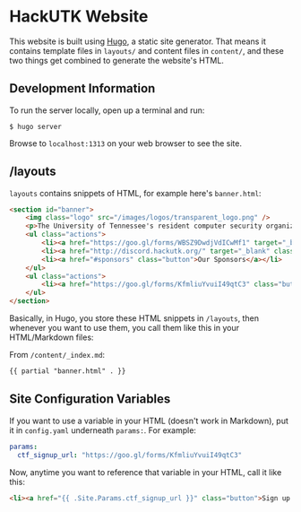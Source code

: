 # HackUTK Website

This website is built using [Hugo](http://gohugo.io), a static site generator. That means it contains template files in `layouts/` and content files in `content/`, and these two things get combined to generate the website's HTML.

## Development Information

To run the server locally, open up a terminal and run:

```
$ hugo server
```

Browse to `localhost:1313` on your web browser to see the site.

## /layouts

`layouts` contains snippets of HTML, for example here's `banner.html`:

```html
<section id="banner">
	<img class="logo" src="/images/logos/transparent_logo.png" />
	<p>The University of Tennessee's resident computer security organization.</p>
	<ul class="actions">
		<li><a href="https://goo.gl/forms/WBSZ9DwdjVdICwMf1" target="_blank" class="button">Join HackUTK</a></li>
		<li><a href="http://discord.hackutk.org/" target="_blank" class="button">Join our Discord</a></li>
		<li><a href="#sponsors" class="button">Our Sponsors</a></li>
	</ul>
	<ul class="actions">
		<li><a href="https://goo.gl/forms/KfmliuYvuiI49qtC3" class="button">Sign up for CTF</a></li>
	</ul>
</section>
```

Basically, in Hugo, you store these HTML snippets in `/layouts`, then whenever you want to use them, you call them like this in your HTML/Markdown files:

From `/content/_index.md`:

```html
{{ partial "banner.html" . }}
```

## Site Configuration Variables

If you want to use a variable in your HTML (doesn't work in Markdown), put it in `config.yaml` underneath `params:`. For example:

```yaml
params:
  ctf_signup_url: "https://goo.gl/forms/KfmliuYvuiI49qtC3"
```

Now, anytime you want to reference that variable in your HTML, call it like this:

```html
<li><a href="{{ .Site.Params.ctf_signup_url }}" class="button">Sign up for CTF</a></li>
```
